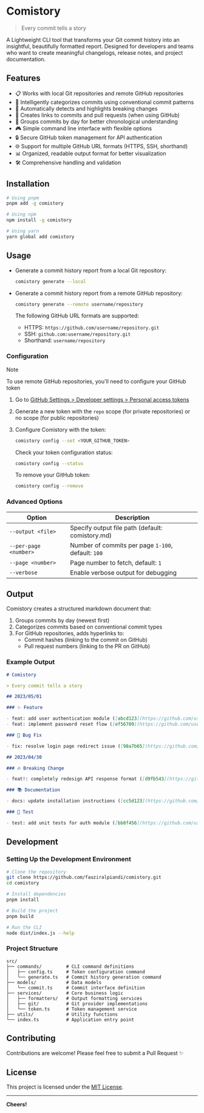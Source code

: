 # Comistory

> Every commit tells a story

A Lightweight CLI tool that transforms your Git commit history into an insightful, beautifully formatted report. Designed for developers and teams who want to create meaningful changelogs, release notes, and project documentation.

## Features

- 📋 Works with local Git repositories and remote GitHub repositories
- 🧩 Intelligently categorizes commits using conventional commit patterns
- 🚨 Automatically detects and highlights breaking changes
- 🔗 Creates links to commits and pull requests (when using GitHub)
- 📆 Groups commits by day for better chronological understanding
- 🎮 Simple command line interface with flexible options
- 🔒 Secure GitHub token management for API authentication
- 🌐 Support for multiple GitHub URL formats (HTTPS, SSH, shorthand)
- 📊 Organized, readable output format for better visualization
- 🛠️ Comprehensive handling and validation

## Installation

```sh
# Using pnpm
pnpm add -g comistory

# Using npm
npm install -g comistory

# Using yarn
yarn global add comistory
```

## Usage

- Generate a commit history report from a local Git repository:

  ```sh
  comistory generate --local
  ```

- Generate a commit history report from a remote GitHub repository:

  ```sh
  comistory generate --remote username/repository
  ```

  The following GitHub URL formats are supported:

  - HTTPS: `https://github.com/username/repository.git`
  - SSH: `github.com:username/repository.git`
  - Shorthand: `username/repository`

### Configuration

> [!NOTE]
>
> To use remote GitHub repositories, you'll need to configure your GitHub token

1. Go to [GitHub Settings > Developer settings > Personal access tokens](https://github.com/settings/tokens)
2. Generate a new token with the `repo` scope (for private repositories) or no scope (for public repositories)
3. Configure Comistory with the token:

   ```sh
   comistory config --set <YOUR_GITHUB_TOKEN>
   ```

   Check your token configuration status:

   ```sh
   comistory config --status
   ```

   To remove your GitHub token:

   ```sh
   comistory config --remove
   ```

### Advanced Options

| Option                | Description                                        |
| --------------------- | -------------------------------------------------- |
| `--output <file>`     | Specify output file path (default: comistory.md)   |
| `--per-page <number>` | Number of commits per page `1-100`, default: `100` |
| `--page <number>`     | Page number to fetch, default: `1`                 |
| `--verbose`           | Enable verbose output for debugging                |

## Output

Comistory creates a structured markdown document that:

1. Groups commits by day (newest first)
2. Categorizes commits based on conventional commit types
3. For GitHub repositories, adds hyperlinks to:
   - Commit hashes (linking to the commit on GitHub)
   - Pull request numbers (linking to the PR on GitHub)

### Example Output

```md
# Comistory

> Every commit tells a story

## 2023/05/01

### ✨ Feature

- feat: add user authentication module ([abcd123](https://github.com/user/repo/commit/abcd123))
- feat: implement password reset flow ([ef56789](https://github.com/user/repo/commit/ef56789)) ([#42](https://github.com/user/repo/pull/42))

### 🐛 Bug Fix

- fix: resolve login page redirect issue ([98a7b65](https://github.com/user/repo/commit/98a7b65))

## 2023/04/30

### 🔥 Breaking Change

- feat!: completely redesign API response format ([d9fb543](https://github.com/user/repo/commit/d9fb543))

### 📚 Documentation

- docs: update installation instructions ([cc5d123](https://github.com/user/repo/commit/cc5d123))

### 🧪 Test

- test: add unit tests for auth module ([bb8f456](https://github.com/user/repo/commit/bb8f456))
```

## Development

### Setting Up the Development Environment

```sh
# Clone the repository
git clone https://github.com/fauziralpiandi/comistory.git
cd comistory

# Install dependencies
pnpm install

# Build the project
pnpm build

# Run the CLI
node dist/index.js --help
```

### Project Structure

```
src/
├── commands/         # CLI command definitions
│   ├── config.ts     # Token configuration command
│   └── generate.ts   # Commit history generation command
├── models/           # Data models
│   └── commit.ts     # Commit interface definition
├── services/         # Core business logic
│   ├── formatters/   # Output formatting services
│   ├── git/          # Git provider implementations
│   └── token.ts      # Token management service
├── utils/            # Utility functions
└── index.ts          # Application entry point
```

## Contributing

Contributions are welcome! Please feel free to submit a Pull Request ✨

## License

This project is licensed under the [MIT License](LICENSE).

---

**Cheers!**
